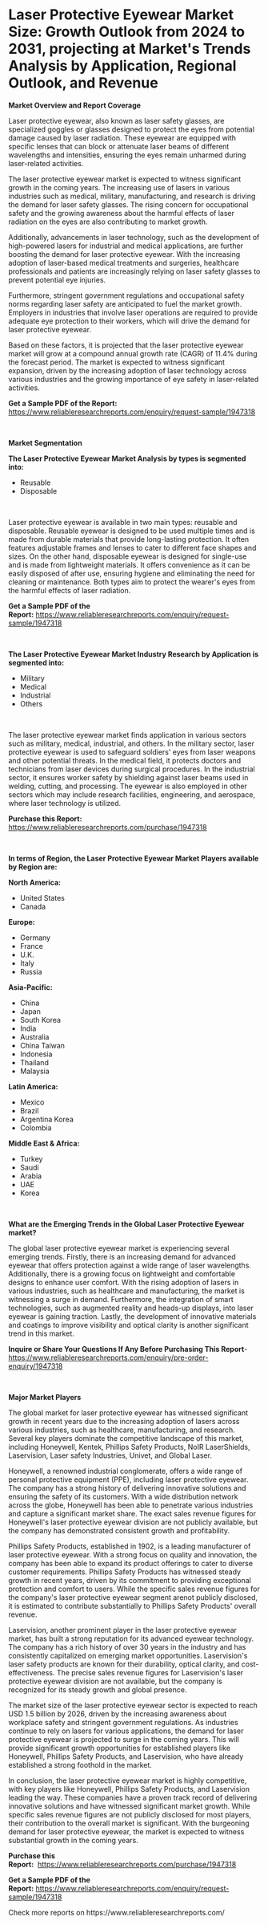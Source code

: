 <p><h1>Laser Protective Eyewear Market Size: Growth Outlook from 2024 to 2031, projecting at Market's Trends Analysis by Application, Regional Outlook, and Revenue</h1></p><p><strong>Market Overview and Report Coverage</strong></p>
<p><p>Laser protective eyewear, also known as laser safety glasses, are specialized goggles or glasses designed to protect the eyes from potential damage caused by laser radiation. These eyewear are equipped with specific lenses that can block or attenuate laser beams of different wavelengths and intensities, ensuring the eyes remain unharmed during laser-related activities.</p><p>The laser protective eyewear market is expected to witness significant growth in the coming years. The increasing use of lasers in various industries such as medical, military, manufacturing, and research is driving the demand for laser safety glasses. The rising concern for occupational safety and the growing awareness about the harmful effects of laser radiation on the eyes are also contributing to market growth.</p><p>Additionally, advancements in laser technology, such as the development of high-powered lasers for industrial and medical applications, are further boosting the demand for laser protective eyewear. With the increasing adoption of laser-based medical treatments and surgeries, healthcare professionals and patients are increasingly relying on laser safety glasses to prevent potential eye injuries.</p><p>Furthermore, stringent government regulations and occupational safety norms regarding laser safety are anticipated to fuel the market growth. Employers in industries that involve laser operations are required to provide adequate eye protection to their workers, which will drive the demand for laser protective eyewear.</p><p>Based on these factors, it is projected that the laser protective eyewear market will grow at a compound annual growth rate (CAGR) of 11.4% during the forecast period. The market is expected to witness significant expansion, driven by the increasing adoption of laser technology across various industries and the growing importance of eye safety in laser-related activities.</p></p>
<p><strong>Get a Sample PDF of the Report:</strong> <a href="https://www.reliableresearchreports.com/enquiry/request-sample/1947318">https://www.reliableresearchreports.com/enquiry/request-sample/1947318</a></p>
<p>&nbsp;</p>
<p><strong>Market Segmentation</strong></p>
<p><strong>The Laser Protective Eyewear Market Analysis by types is segmented into:</strong></p>
<p><ul><li>Reusable</li><li>Disposable</li></ul></p>
<p>&nbsp;</p>
<p><p>Laser protective eyewear is available in two main types: reusable and disposable. Reusable eyewear is designed to be used multiple times and is made from durable materials that provide long-lasting protection. It often features adjustable frames and lenses to cater to different face shapes and sizes. On the other hand, disposable eyewear is designed for single-use and is made from lightweight materials. It offers convenience as it can be easily disposed of after use, ensuring hygiene and eliminating the need for cleaning or maintenance. Both types aim to protect the wearer's eyes from the harmful effects of laser radiation.</p></p>
<p><strong>Get a Sample PDF of the Report:</strong>&nbsp;<a href="https://www.reliableresearchreports.com/enquiry/request-sample/1947318">https://www.reliableresearchreports.com/enquiry/request-sample/1947318</a></p>
<p>&nbsp;</p>
<p><strong>The Laser Protective Eyewear Market Industry Research by Application is segmented into:</strong></p>
<p><ul><li>Military</li><li>Medical</li><li>Industrial</li><li>Others</li></ul></p>
<p>&nbsp;</p>
<p><p>The laser protective eyewear market finds application in various sectors such as military, medical, industrial, and others. In the military sector, laser protective eyewear is used to safeguard soldiers' eyes from laser weapons and other potential threats. In the medical field, it protects doctors and technicians from laser devices during surgical procedures. In the industrial sector, it ensures worker safety by shielding against laser beams used in welding, cutting, and processing. The eyewear is also employed in other sectors which may include research facilities, engineering, and aerospace, where laser technology is utilized.</p></p>
<p><strong>Purchase this Report:</strong>&nbsp; <a href="https://www.reliableresearchreports.com/purchase/1947318">https://www.reliableresearchreports.com/purchase/1947318</a></p>
<p>&nbsp;</p>
<p><strong>In terms of Region, the Laser Protective Eyewear Market Players available by Region are:</strong></p>
<p>
    <p> <strong> North America: </strong>
        <ul>
            <li>United States</li>
            <li>Canada</li>
        </ul>
        </p> 
    <p> <strong> Europe: </strong>
        <ul>
            <li>Germany</li>
            <li>France</li>
            <li>U.K.</li>
            <li>Italy</li>
            <li>Russia</li>
        </ul>
        </p> 
    <p> <strong> Asia-Pacific: </strong>
        <ul>
            <li>China</li>
            <li>Japan</li>
            <li>South Korea</li>
            <li>India</li>
            <li>Australia</li>
            <li>China Taiwan</li>
            <li>Indonesia</li>
            <li>Thailand</li>
            <li>Malaysia</li>
        </ul>
        </p> 
    <p> <strong> Latin America: </strong>
        <ul>
            <li>Mexico</li>
            <li>Brazil</li>
            <li>Argentina Korea</li>
            <li>Colombia</li>
        </ul>
        </p> 
    <p> <strong> Middle East & Africa: </strong>
        <ul>
            <li>Turkey</li>
            <li>Saudi</li>
            <li>Arabia</li>
            <li>UAE</li>
            <li>Korea</li>
        </ul>
    </p>
    </p>
<p>&nbsp;</p>
<p><strong>What are the Emerging Trends in the Global Laser Protective Eyewear market?</strong></p>
<p><p>The global laser protective eyewear market is experiencing several emerging trends. Firstly, there is an increasing demand for advanced eyewear that offers protection against a wide range of laser wavelengths. Additionally, there is a growing focus on lightweight and comfortable designs to enhance user comfort. With the rising adoption of lasers in various industries, such as healthcare and manufacturing, the market is witnessing a surge in demand. Furthermore, the integration of smart technologies, such as augmented reality and heads-up displays, into laser eyewear is gaining traction. Lastly, the development of innovative materials and coatings to improve visibility and optical clarity is another significant trend in this market.</p></p>
<p><strong>Inquire or Share Your Questions If Any Before Purchasing This Report</strong>- <a href="https://www.reliableresearchreports.com/enquiry/pre-order-enquiry/1947318">https://www.reliableresearchreports.com/enquiry/pre-order-enquiry/1947318</a></p>
<p>&nbsp;</p>
<p><strong>Major Market Players</strong></p>
<p><p>The global market for laser protective eyewear has witnessed significant growth in recent years due to the increasing adoption of lasers across various industries, such as healthcare, manufacturing, and research. Several key players dominate the competitive landscape of this market, including Honeywell, Kentek, Phillips Safety Products, NoIR LaserShields, Laservision, Laser safety Industries, Univet, and Global Laser.</p><p>Honeywell, a renowned industrial conglomerate, offers a wide range of personal protective equipment (PPE), including laser protective eyewear. The company has a strong history of delivering innovative solutions and ensuring the safety of its customers. With a wide distribution network across the globe, Honeywell has been able to penetrate various industries and capture a significant market share. The exact sales revenue figures for Honeywell's laser protective eyewear division are not publicly available, but the company has demonstrated consistent growth and profitability.</p><p>Phillips Safety Products, established in 1902, is a leading manufacturer of laser protective eyewear. With a strong focus on quality and innovation, the company has been able to expand its product offerings to cater to diverse customer requirements. Phillips Safety Products has witnessed steady growth in recent years, driven by its commitment to providing exceptional protection and comfort to users. While the specific sales revenue figures for the company's laser protective eyewear segment arenot publicly disclosed, it is estimated to contribute substantially to Phillips Safety Products' overall revenue.</p><p>Laservision, another prominent player in the laser protective eyewear market, has built a strong reputation for its advanced eyewear technology. The company has a rich history of over 30 years in the industry and has consistently capitalized on emerging market opportunities. Laservision's laser safety products are known for their durability, optical clarity, and cost-effectiveness. The precise sales revenue figures for Laservision's laser protective eyewear division are not available, but the company is recognized for its steady growth and global presence.</p><p>The market size of the laser protective eyewear sector is expected to reach USD 1.5 billion by 2026, driven by the increasing awareness about workplace safety and stringent government regulations. As industries continue to rely on lasers for various applications, the demand for laser protective eyewear is projected to surge in the coming years. This will provide significant growth opportunities for established players like Honeywell, Phillips Safety Products, and Laservision, who have already established a strong foothold in the market.</p><p>In conclusion, the laser protective eyewear market is highly competitive, with key players like Honeywell, Phillips Safety Products, and Laservision leading the way. These companies have a proven track record of delivering innovative solutions and have witnessed significant market growth. While specific sales revenue figures are not publicly disclosed for most players, their contribution to the overall market is significant. With the burgeoning demand for laser protective eyewear, the market is expected to witness substantial growth in the coming years.</p></p>
<p><strong>Purchase this Report:</strong>&nbsp;&nbsp;<a href="https://www.reliableresearchreports.com/purchase/1947318">https://www.reliableresearchreports.com/purchase/1947318</a></p>
<p></p>
<p><strong>Get a Sample PDF of the Report:</strong>&nbsp;<a href="https://www.reliableresearchreports.com/enquiry/request-sample/1947318">https://www.reliableresearchreports.com/enquiry/request-sample/1947318</a></p>
<p>Check more reports on https://www.reliableresearchreports.com/</p>